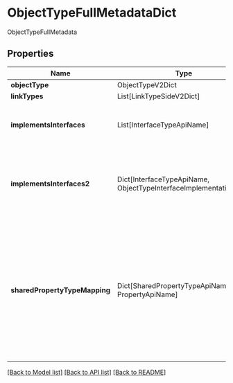 # ObjectTypeFullMetadataDict

ObjectTypeFullMetadata

## Properties
| Name | Type | Required | Description |
| ------------ | ------------- | ------------- | ------------- |
**objectType** | ObjectTypeV2Dict | Yes |  |
**linkTypes** | List[LinkTypeSideV2Dict] | Yes |  |
**implementsInterfaces** | List[InterfaceTypeApiName] | Yes | A list of interfaces that this object type implements. |
**implementsInterfaces2** | Dict[InterfaceTypeApiName, ObjectTypeInterfaceImplementationDict] | Yes | A list of interfaces that this object type implements and how it implements them. |
**sharedPropertyTypeMapping** | Dict[SharedPropertyTypeApiName, PropertyApiName] | Yes | A map from shared property type API name to backing local property API name for the shared property types  present on this object type.  |


[[Back to Model list]](../../../README.md#models-v1-link) [[Back to API list]](../../../README.md#apis-v1-link) [[Back to README]](../../../README.md)
